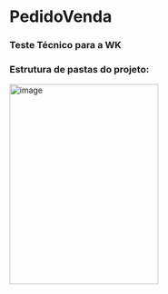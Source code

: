 # PedidoVenda
### Teste Técnico para a WK

### Estrutura de pastas do projeto:
<img width="262" height="353" alt="image" src="https://github.com/user-attachments/assets/56ea07aa-b4b3-4d0b-bba1-d1f19894fdd9" />
